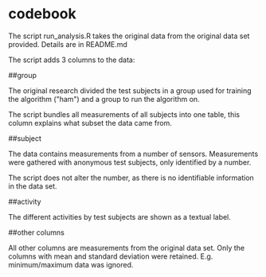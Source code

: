 # codebook

The script run_analysis.R takes the original data from the original data set provided. Details are in README.md

The script adds 3 columns to the data:

##group

The original research divided the test subjects in a group used for training the algorithm ("ham") and a group to run the algorithm on.

The script bundles all measurements of all subjects into one table, this column explains what subset the data came from.


##subject

The data contains measurements from a number of sensors. Measurements were gathered with anonymous test subjects, only identified by a number.

The script does not alter the number, as there is no identifiable information in the data set.


##activity

The different activities by test subjects are shown as a textual label.


##other columns

All other columns are measurements from the original data set. Only the columns with mean and standard deviation were retained. E.g. minimum/maximum data was ignored.

